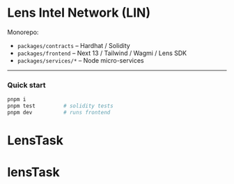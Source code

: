 # Lens Intel Network (LIN)

Monorepo:  
* `packages/contracts` – Hardhat / Solidity  
* `packages/frontend` – Next 13 / Tailwind / Wagmi / Lens SDK  
* `packages/services/*` – Node micro-services

---

### Quick start

```bash
pnpm i
pnpm test         # solidity tests
pnpm dev          # runs frontend
```
# LensTask
# lensTask
